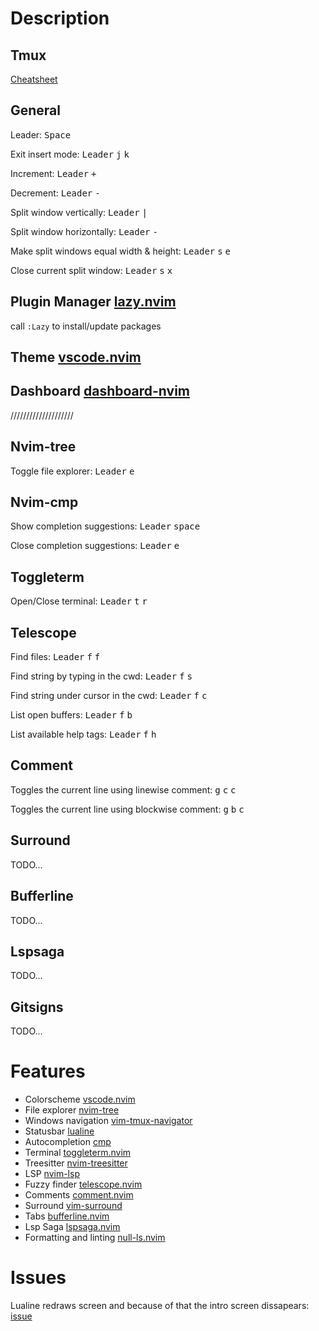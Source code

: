 # Description

## Tmux

[Cheatsheet](https://tmuxcheatsheet.com/)

## General

Leader: <kbd>Space</kbd>

Exit insert mode: <kbd>Leader</kbd> <kbd>j</kbd> <kbd>k</kbd>

Increment: <kbd>Leader</kbd> <kbd>+</kbd>

Decrement: <kbd>Leader</kbd> <kbd>-</kbd>

Split window vertically: <kbd>Leader</kbd> <kbd>|</kbd>

Split window horizontally: <kbd>Leader</kbd> <kbd>-</kbd>

Make split windows equal width & height: <kbd>Leader</kbd> <kbd>s</kbd> <kbd>e</kbd>

Close current split window: <kbd>Leader</kbd> <kbd>s</kbd> <kbd>x</kbd>

## Plugin Manager [lazy.nvim](https://github.com/folke/lazy.nvim)

call `:Lazy` to install/update packages

## Theme [vscode.nvim](https://github.com/Mofiqul/vscode.nvim)

## Dashboard [dashboard-nvim](https://github.com/nvimdev/dashboard-nvim)

////////////////////

## Nvim-tree

Toggle file explorer: <kbd>Leader</kbd> <kbd>e</kbd>

## Nvim-cmp

Show completion suggestions: <kbd>Leader</kbd> <kbd>space</kbd>

Close completion suggestions: <kbd>Leader</kbd> <kbd>e</kbd>

## Toggleterm

Open/Close terminal: <kbd>Leader</kbd> <kbd>t</kbd> <kbd>r</kbd>

## Telescope

Find files: <kbd>Leader</kbd> <kbd>f</kbd> <kbd>f</kbd>

Find string by typing in the cwd: <kbd>Leader</kbd> <kbd>f</kbd> <kbd>s</kbd>

Find string under cursor in the cwd: <kbd>Leader</kbd> <kbd>f</kbd> <kbd>c</kbd>

List open buffers: <kbd>Leader</kbd> <kbd>f</kbd> <kbd>b</kbd>

List available help tags: <kbd>Leader</kbd> <kbd>f</kbd> <kbd>h</kbd>

## Comment

Toggles the current line using linewise comment: <kbd>g</kbd> <kbd>c</kbd> <kbd>c</kbd>

Toggles the current line using blockwise comment: <kbd>g</kbd> <kbd>b</kbd> <kbd>c</kbd>

## Surround

TODO...

## Bufferline

TODO...

## Lspsaga

TODO...

## Gitsigns

TODO...

# Features

- Colorscheme [vscode.nvim](https://github.com/Mofiqul/vscode.nvim)
- File explorer [nvim-tree](https://github.com/nvim-tree/nvim-tree.lua)
- Windows navigation [vim-tmux-navigator](https://github.com/christoomey/vim-tmux-navigator)
- Statusbar [lualine](https://github.com/nvim-lualine/lualine.nvim)
- Autocompletion [cmp](https://github.com/hrsh7th/nvim-cmp)
- Terminal [toggleterm.nvim](https://github.com/akinsho/toggleterm.nvim)
- Treesitter [nvim-treesitter](https://github.com/nvim-treesitter/nvim-treesitter)
- LSP [nvim-lsp](https://github.com/neovim/nvim-lspconfig)
- Fuzzy finder [telescope.nvim](https://github.com/nvim-telescope/telescope.nvim)
- Comments [comment.nvim](https://github.com/numToStr/Comment.nvim)
- Surround [vim-surround](https://github.com/tpope/vim-surround)
- Tabs [bufferline.nvim](https://github.com/akinsho/bufferline.nvim)
- Lsp Saga [lspsaga.nvim]()
- Formatting and linting [null-ls.nvim](https://github.com/jose-elias-alvarez/null-ls.nvim)

# Issues

Lualine redraws screen and because of that the intro screen dissapears: [issue](https://github.com/nvim-lualine/lualine.nvim/issues/733)
